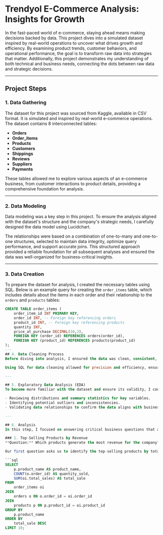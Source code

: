 # Trendyol E-Commerce Analysis: Insights for Growth

In the fast-paced world of e-commerce, staying ahead means making decisions backed by data. This project dives into a simulated dataset inspired by real-world operations to uncover what drives growth and efficiency. By examining product trends, customer behaviors, and operational performance, the goal is to transform raw data into strategies that matter. Additionally, this project demonstrates my understanding of both technical and business needs, connecting the dots between raw data and strategic decisions.

---

## Project Steps

### 1. Data Gathering

The dataset for this project was sourced from Kaggle, available in CSV format. It is simulated and inspired by real-world e-commerce operations. The dataset contains 8 interconnected tables:

- **Orders**  
- **Order_items**  
- **Products**  
- **Customers**  
- **Shippings**  
- **Reviews**  
- **Suppliers**  
- **Payments**  

These tables allowed me to explore various aspects of an e-commerce business, from customer interactions to product details, providing a comprehensive foundation for analysis.

---

### 2. Data Modeling

Data modeling was a key step in this project. To ensure the analysis aligned with the dataset's structure and the company's strategic needs, I carefully designed the data model using Lucidchart.

The relationships were based on a combination of one-to-many and one-to-one structures, selected to maintain data integrity, optimize query performance, and support accurate joins. This structured approach provided a reliable foundation for all subsequent analyses and ensured the data was well-organized for business-critical insights.

---

### 3. Data Creation

To prepare the dataset for analysis, I created the necessary tables using SQL. Below is an example query for creating the `order_items` table, which includes details about the items in each order and their relationship to the `orders` and `products` tables:

```sql
CREATE TABLE order_items (
    order_item_id INT PRIMARY KEY,
    order_id INT, -- Foreign key referencing orders
    product_id INT, -- Foreign key referencing products
    quantity INT,
    price_at_purchase DECIMAL(10,2),
    FOREIGN KEY (order_id) REFERENCES orders(order_id),
    FOREIGN KEY (product_id) REFERENCES products(product_id)
);
---
## 4. Data Cleaning Process
Before diving into analysis, I ensured the data was clean, consistent, and ready for querying using SQL. Key steps included:- **Standardizing Text Data:** Ensured uniformity in columns like customer names and product categories using SQL functions such as `TRIM()` and `LOWER()`- **Removing Duplicates and Nulls:** Used SQL queries to identify and eliminate duplicate rows and handle missing values, maintaining data integrity.- **Validating Relationships:** Verified primary and foreign key relationships across tables using SQL to ensure accurate joins and referential integrity.

Using SQL for data cleaning allowed for precision and efficiency, ensuring the dataset was ready for detailed analysis and strategic decision-making.

---

## 5. Exploratory Data Analysis (EDA)
To become more familiar with the dataset and ensure its validity, I conducted exploratory data analysis. This involved:

- Reviewing distributions and summary statistics for key variables.
- Identifying potential outliers and inconsistencies.
- Validating data relationships to confirm the data aligns with business logic.

---

## 6. Analysis
In this step, I focused on answering critical business questions that align with common industry challenges and my own experience. These questions were designed to address the most relevant insights for the business. Each question is backed by SQL queries, analyses, and actionable strategies.

### 1. Top-Selling Products by Revenue
**Question:** Which products generate the most revenue for the company?

Our first question asks us to identify the top-selling products by total revenue. Understanding which products generate the most revenue helps the company prioritize inventory, refine pricing strategies, and plan targeted promotions.

```sql
SELECT  
    p.product_name AS product_name,  
    COUNT(o.order_id) AS quantity_sold,  
    SUM(oi.total_sales) AS total_sale  
FROM  
    order_items oi  
JOIN  
    orders o ON o.order_id = oi.order_id  
JOIN  
    products p ON p.product_id = oi.product_id  
GROUP BY  
    p.product_name  
ORDER BY  
    total_sale DESC  
LIMIT 10;
